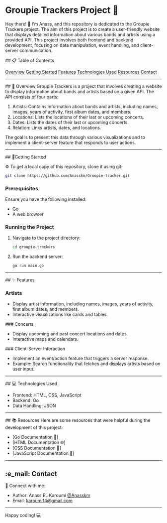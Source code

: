 # Groupie Trackers Project 🎸

Hey there! 👋 I'm Anass, and this repository is dedicated to the Groupie Trackers project. The aim of this project is to create a user-friendly website that displays detailed information about various bands and artists using a provided API. This project involves both frontend and backend development, focusing on data manipulation, event handling, and client-server communication.

## 📋 Table of Contents

[Overview](#Overview)
[Getting Started](#Getting-Started)
[Features](#Features)
[Technologies Used](#Technologies-Used)
[Resources](#Resources)
[Contact](#Contact)

---

## 📖 Overview
Groupie Trackers is a project that involves creating a website to display information about bands and artists based on a given API. The API consists of four parts:

1. Artists: Contains information about bands and artists, including names, images, years of activity, first album dates, and members.
2. Locations: Lists the locations of their last or upcoming concerts.
3. Dates: Lists the dates of their last or upcoming concerts.
4. Relation: Links artists, dates, and locations.

The goal is to present this data through various visualizations and to implement a client-server feature that responds to user actions.

---

## 🚀Getting Started

⚙️ To get a local copy of this repository, clone it using git:

```bash
git clone https://github.com/Anasskm/Groopie-tracker.git
```

### Prerequisites

Ensure you have the following installed:

- Go
- A web browser

### Running the Project

 1. Navigate to the project directory:
    ```bash
    cd groupie-trackers
    ```

 2. Run the backend server:
      ```bash
    go run main.go
    ```
---

## :sparkles: Features

### Artists

- Display artist information, including names, images, years of activity, first album dates, and members.
- Interactive visualizations like cards and tables.

### Concerts

- Display upcoming and past concert locations and dates.
- Interactive maps and calendars.

### Client-Server Interaction
- Implement an event/action feature that triggers a server response.
- Example: Search functionality that fetches and displays artists based on user input.

---

## :computer: Technologies Used

- Frontend: HTML, CSS, JavaScript
- Backend: Go
- Data Handling: JSON

---

## :books: Resources
Here are some resources that were helpful during the development of this project:

- [Go Documentation :blue_book:]
- [HTML Documentation :globe_with_meridians:]
- [CSS Documentation :art:]
- [JavaScript Documentation :scroll:]
---

## :e_mail: Contact

🌟 Connect with me:

- Author: Anass EL Karoumi [@Anasskm](https://github.com/Anasskm)
- Email: karoumi14@gmail.com
---


Happy coding! :computer: